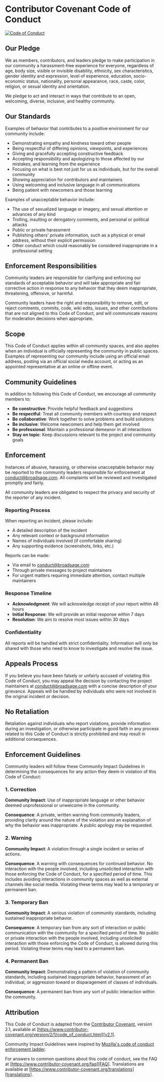 <!--
SPDX-FileCopyrightText: Copyright (c) 2025 Broadsage <opensource@broadsage.com>

SPDX-License-Identifier: Apache-2.0
-->

# Contributor Covenant Code of Conduct

[![Code of Conduct](https://img.shields.io/badge/Code%20of%20Conduct-2.1-4baaaa.svg?style=flat)](CODE_OF_CONDUCT.md)

## Our Pledge

We as members, contributors, and leaders pledge to make participation in our
community a harassment-free experience for everyone, regardless of age, body
size, visible or invisible disability, ethnicity, sex characteristics, gender
identity and expression, level of experience, education, socio-economic status,
nationality, personal appearance, race, caste, color, religion, or sexual
identity and orientation.

We pledge to act and interact in ways that contribute to an open, welcoming,
diverse, inclusive, and healthy community.

## Our Standards

Examples of behavior that contributes to a positive environment for our
community include:

- Demonstrating empathy and kindness toward other people
- Being respectful of differing opinions, viewpoints, and experiences
- Giving and gracefully accepting constructive feedback
- Accepting responsibility and apologizing to those affected by our mistakes,
  and learning from the experience
- Focusing on what is best not just for us as individuals, but for the overall
  community
- Showing appreciation for contributors and maintainers
- Using welcoming and inclusive language in all communications
- Being patient with newcomers and those learning

Examples of unacceptable behavior include:

- The use of sexualized language or imagery, and sexual attention or advances of
  any kind
- Trolling, insulting or derogatory comments, and personal or political attacks
- Public or private harassment
- Publishing others' private information, such as a physical or email address,
  without their explicit permission
- Other conduct which could reasonably be considered inappropriate in a
  professional setting

## Enforcement Responsibilities

Community leaders are responsible for clarifying and enforcing our standards of
acceptable behavior and will take appropriate and fair corrective action in
response to any behavior that they deem inappropriate, threatening, offensive,
or harmful.

Community leaders have the right and responsibility to remove, edit, or reject
comments, commits, code, wiki edits, issues, and other contributions that are
not aligned to this Code of Conduct, and will communicate reasons for moderation
decisions when appropriate.

## Scope

This Code of Conduct applies within all community spaces, and also applies when
an individual is officially representing the community in public spaces.
Examples of representing our community include using an official email address,
posting via an official social media account, or acting as an appointed
representative at an online or offline event.

## Community Guidelines

In addition to following this Code of Conduct, we encourage all community members to:

- **Be constructive**: Provide helpful feedback and suggestions
- **Be respectful**: Treat all community members with courtesy and respect
- **Be collaborative**: Work together to solve problems and build solutions
- **Be inclusive**: Welcome newcomers and help them get involved
- **Be professional**: Maintain a professional demeanor in all interactions
- **Stay on topic**: Keep discussions relevant to the project and community goals

## Enforcement

Instances of abusive, harassing, or otherwise unacceptable behavior may be
reported to the community leaders responsible for enforcement at
[conduct@broadsage.com](mailto:conduct@broadsage.com).
All complaints will be reviewed and investigated promptly and fairly.

All community leaders are obligated to respect the privacy and security of the
reporter of any incident.

### Reporting Process

When reporting an incident, please include:

- A detailed description of the incident
- Any relevant context or background information
- Names of individuals involved (if comfortable sharing)
- Any supporting evidence (screenshots, links, etc.)

Reports can be made:

- Via email to [conduct@broadsage.com](mailto:conduct@broadsage.com)
- Through private messages to project maintainers
- For urgent matters requiring immediate attention, contact multiple maintainers

### Response Timeline

- **Acknowledgment**: We will acknowledge receipt of your report within 48 hours
- **Initial Response**: We will provide an initial response within 7 days
- **Resolution**: We aim to resolve most issues within 30 days

### Confidentiality

All reports will be handled with strict confidentiality. Information will only be shared with those who need to know to investigate and resolve the issue.

## Appeals Process

If you believe you have been falsely or unfairly accused of violating this Code of Conduct, you may appeal the decision by contacting the project maintainers at [conduct@broadsage.com](mailto:conduct@broadsage.com) with a concise description of your grievance. Appeals will be handled by individuals who were not involved in the original incident or decision.

## No Retaliation

Retaliation against individuals who report violations, provide information during an investigation, or otherwise participate in good faith in any process related to this Code of Conduct is strictly prohibited and may result in additional consequences.

## Enforcement Guidelines

Community leaders will follow these Community Impact Guidelines in determining
the consequences for any action they deem in violation of this Code of Conduct:

### 1. Correction

**Community Impact**: Use of inappropriate language or other behavior deemed
unprofessional or unwelcome in the community.

**Consequence**: A private, written warning from community leaders, providing
clarity around the nature of the violation and an explanation of why the
behavior was inappropriate. A public apology may be requested.

### 2. Warning

**Community Impact**: A violation through a single incident or series of
actions.

**Consequence**: A warning with consequences for continued behavior. No
interaction with the people involved, including unsolicited interaction with
those enforcing the Code of Conduct, for a specified period of time. This
includes avoiding interactions in community spaces as well as external channels
like social media. Violating these terms may lead to a temporary or permanent
ban.

### 3. Temporary Ban

**Community Impact**: A serious violation of community standards, including
sustained inappropriate behavior.

**Consequence**: A temporary ban from any sort of interaction or public
communication with the community for a specified period of time. No public or
private interaction with the people involved, including unsolicited interaction
with those enforcing the Code of Conduct, is allowed during this period.
Violating these terms may lead to a permanent ban.

### 4. Permanent Ban

**Community Impact**: Demonstrating a pattern of violation of community
standards, including sustained inappropriate behavior, harassment of an
individual, or aggression toward or disparagement of classes of individuals.

**Consequence**: A permanent ban from any sort of public interaction within the
community.

## Attribution

This Code of Conduct is adapted from the [Contributor Covenant][homepage],
version 2.1, available at
[https://www.contributor-covenant.org/version/2/1/code_of_conduct.html][v2.1].

Community Impact Guidelines were inspired by
[Mozilla's code of conduct enforcement ladder][Mozilla CoC].

For answers to common questions about this code of conduct, see the FAQ at
[https://www.contributor-covenant.org/faq][FAQ]. Translations are available at
[https://www.contributor-covenant.org/translations][translations].

[homepage]: https://www.contributor-covenant.org
[v2.1]: https://www.contributor-covenant.org/version/2/1/code_of_conduct.html
[Mozilla CoC]: https://github.com/mozilla/diversity
[FAQ]: https://www.contributor-covenant.org/faq
[translations]: https://www.contributor-covenant.org/translations
